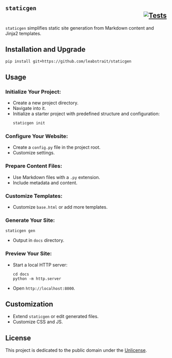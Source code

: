 ## `staticgen`<div align="right">[![Tests](https://github.com/leabstrait/staticgen/actions/workflows/tests.yml/badge.svg)](https://github.com/leabstrait/staticgen/actions/workflows/tests.yml)</div>

`staticgen` simplifies static site generation from Markdown content and Jinja2 templates.

## Installation and Upgrade

```bash
pip install git+https://github.com/leabstrait/staticgen
```

## Usage

### Initialize Your Project:

-   Create a new project directory.
-   Navigate into it.
-   Initialize a starter project with predefined structure and configuration:
    ```bash
    staticgen init
    ```

### Configure Your Website:

-   Create a `config.py` file in the project root.
-   Customize settings.

### Prepare Content Files:

-   Use Markdown files with a `.py` extension.
-   Include metadata and content.

### Customize Templates:

-   Customize `base.html` or add more templates.

### Generate Your Site:

```
staticgen gen
```

-   Output in `docs` directory.

### Preview Your Site:

-   Start a local HTTP server:
    ```
    cd docs
    python -m http.server
    ```
-   Open `http://localhost:8000`.

## Customization

-   Extend `staticgen` or edit generated files.
-   Customize CSS and JS.

## License

This project is dedicated to the public domain under the [Unlicense](UNLICENSE).
